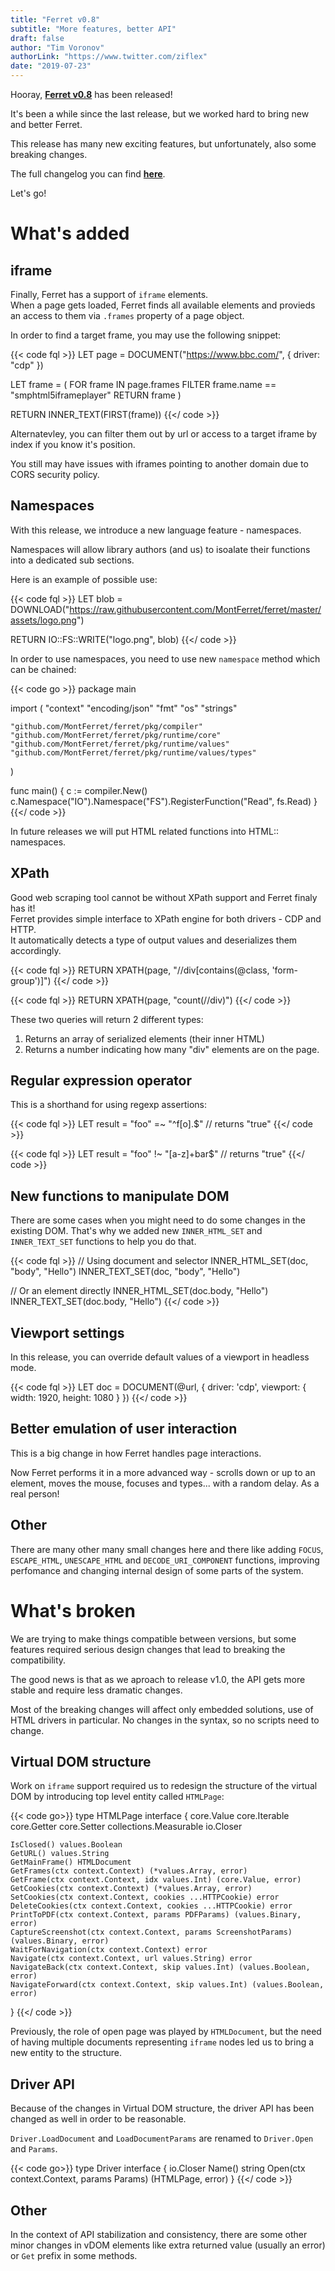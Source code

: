 ```yaml
---
title: "Ferret v0.8"
subtitle: "More features, better API"
draft: false
author: "Tim Voronov"
authorLink: "https://www.twitter.com/ziflex"
date: "2019-07-23"
---
```


Hooray, **[Ferret v0.8](https://github.com/MontFerret/ferret/releases/tag/v0.8.0)** has been released!

It's been a while since the last release, but we worked hard to bring new and better Ferret.

This release has many new exciting features, but unfortunately, also some breaking changes. 

The full changelog you can find **[here](https://github.com/MontFerret/ferret/blob/master/CHANGELOG.md#080)**.

Let's go!

# What's added
## iframe
Finally, Ferret has a support of ``iframe`` elements.    
When a page gets loaded, Ferret finds all available elements and provieds an access to them via ``.frames`` property of a page object.    

In order to find a target frame, you may use the following snippet:

{{< code fql >}}
LET page = DOCUMENT("https://www.bbc.com/", {
    driver: "cdp"
})

LET frame = (
    FOR frame IN page.frames
        FILTER frame.name == "smphtml5iframeplayer"
        RETURN frame
)

RETURN INNER_TEXT(FIRST(frame))
{{</ code >}}

Alternatevley, you can filter them out by url or access to a target iframe by index if you know it's position.

<div class="notification is-warning">
  You still may have issues with iframes pointing to another domain due to CORS security policy.
</div>

## Namespaces
With this release, we introduce a new language feature - namespaces.    

Namespaces will allow library authors (and us) to isoalate their functions into a dedicated sub sections.

Here is an example of possible use:

{{< code fql >}}
LET blob = DOWNLOAD("https://raw.githubusercontent.com/MontFerret/ferret/master/assets/logo.png")

RETURN IO::FS::WRITE("logo.png", blob)
{{</ code >}}

In order to use namespaces, you need to use new ``namespace`` method which can be chained:

{{< code go >}}
package main

import (
	"context"
	"encoding/json"
	"fmt"
	"os"
	"strings"

	"github.com/MontFerret/ferret/pkg/compiler"
	"github.com/MontFerret/ferret/pkg/runtime/core"
	"github.com/MontFerret/ferret/pkg/runtime/values"
	"github.com/MontFerret/ferret/pkg/runtime/values/types"
)

func main() {
    c := compiler.New()
    c.Namespace("IO").Namespace("FS").RegisterFunction("Read", fs.Read)
}
{{</ code >}}

<div class="notification is-info">
	In future releases we will put HTML related functions into HTML:: namespaces.
</div>

## XPath
Good web scraping tool cannot be without XPath support and Ferret finaly has it!   
Ferret provides simple interface to XPath engine for both drivers - CDP and HTTP.   
It automatically detects a type of output values and deserializes them accordingly.    

{{< code fql >}}
RETURN XPATH(page, "//div[contains(@class, 'form-group')]")
{{</ code >}}

{{< code fql >}}
RETURN XPATH(page, "count(//div)")
{{</ code >}}

These two queries will return 2 different types:    

1. Returns an array of serialized elements (their inner HTML)
2. Returns a number indicating how many "div" elements are on the page.

## Regular expression operator
This is a shorthand for using regexp assertions:

{{< code fql >}}
LET result = "foo" =~ "^f[o].$" // returns "true"
{{</ code >}}

{{< code fql >}}
LET result = "foo" !~ "[a-z]+bar$"  // returns "true"
{{</ code >}}

## New functions to manipulate DOM
There are some cases when you might need to do some changes in the existing DOM. That's why we added new ``INNER_HTML_SET`` and ``INNER_TEXT_SET`` functions to help you do that.

{{< code fql >}}
// Using document and selector
INNER_HTML_SET(doc, "body", "<span>Hello</span>")
INNER_TEXT_SET(doc, "body", "Hello")

// Or an element directly
INNER_HTML_SET(doc.body, "<span>Hello</span>")
INNER_TEXT_SET(doc.body, "Hello")
{{</ code >}}

## Viewport settings
In this release, you can override default values of a viewport in headless mode.

{{< code fql >}}
LET doc = DOCUMENT(@url, {
    driver: 'cdp',
    viewport: {
        width: 1920,
        height: 1080
    }
})
{{</ code >}}

## Better emulation of user interaction
This is a big change in how Ferret handles page interactions.     

Now Ferret performs it in a more advanced way - scrolls down or up to an element, moves the mouse, focuses and types... with a random delay. As a real person!

## Other
There are many other many small changes here and there like adding ``FOCUS``, ``ESCAPE_HTML``, ``UNESCAPE_HTML`` and ``DECODE_URI_COMPONENT`` functions, improving perfomance and changing internal design of some parts of the system.

# What's broken
We are trying to make things compatible between versions, but some features required serious design changes that lead to breaking the compatibility. 

The good news is that as we aproach to release v1.0, the API gets more stable and require less dramatic changes.

<div class="notification is-info">
	Most of the breaking changes will affect only embedded solutions, use of HTML drivers in particular. No changes in the syntax, so no scripts need to change.
</div>

## Virtual DOM structure
Work on ``iframe`` support required us to redesign the structure of the virtual DOM by introducing top level entity called ``HTMLPage``:

{{< code go>}}
type HTMLPage interface {
	core.Value
	core.Iterable
	core.Getter
	core.Setter
	collections.Measurable
	io.Closer

	IsClosed() values.Boolean
	GetURL() values.String
	GetMainFrame() HTMLDocument
	GetFrames(ctx context.Context) (*values.Array, error)
	GetFrame(ctx context.Context, idx values.Int) (core.Value, error)
	GetCookies(ctx context.Context) (*values.Array, error)
	SetCookies(ctx context.Context, cookies ...HTTPCookie) error
	DeleteCookies(ctx context.Context, cookies ...HTTPCookie) error
	PrintToPDF(ctx context.Context, params PDFParams) (values.Binary, error)
	CaptureScreenshot(ctx context.Context, params ScreenshotParams) (values.Binary, error)
	WaitForNavigation(ctx context.Context) error
	Navigate(ctx context.Context, url values.String) error
	NavigateBack(ctx context.Context, skip values.Int) (values.Boolean, error)
	NavigateForward(ctx context.Context, skip values.Int) (values.Boolean, error)
}
{{</ code >}}

Previously, the role of open page was played by ``HTMLDocument``, but the need of having multiple documents representing ``iframe`` nodes led us to bring a new entity to the structure.

## Driver API

Because of the changes in Virtual DOM structure, the driver API has been changed as well in order to be reasonable.

``Driver.LoadDocument`` and ``LoadDocumentParams`` are renamed to ``Driver.Open`` and ``Params``.

{{< code go>}}
type Driver interface {
	io.Closer
	Name() string
	Open(ctx context.Context, params Params) (HTMLPage, error)
}
{{</ code >}}

## Other
In the context of API stabilization and consistency, there are some other minor changes in vDOM elements like extra returned value (usually an error) or ``Get`` prefix in some methods.